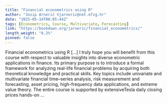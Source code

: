 ```yaml
---
title: "Financial econometrics using R"
author: "Josip Arnerić ©jarneric@net.efzg.hr"
date: "2025-05-14T08:05:44Z"
tags: [Econometrics, Course, Multivariate, Forecasting]
link: "https://bookdown.org/jarneric/financial_econometrics/"
length_weight: "8.2%"
pinned: false
---
```


Financial econometrics using R [...] I truly hope you will benefit from this course with respect to valuable insights into diverse econometric applications in finance. Its primary purpose is to introduce a formal framework for analyzing real-life financial problems by acquiring both theoretical knowledge and practical skills. Key topics include univariate and multivariate financial time–series analysis, risk measurement and forecasting, asset pricing, high-frequency data applications, and extreme value theory. The entire course is supported by extensiveTesla daily closing prices hands-on ...
